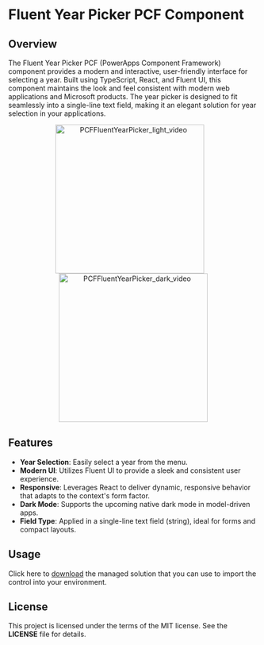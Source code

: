 # Fluent Year Picker PCF Component

## Overview

The Fluent Year Picker PCF (PowerApps Component Framework) component provides a modern and interactive, user-friendly interface for selecting a year. Built using TypeScript, React, and Fluent UI, this component maintains the look and feel consistent with modern web applications and Microsoft products. The year picker is designed to fit seamlessly into a single-line text field, making it an elegant solution for year selection in your applications.

<p align="center">
  <img src="https://github.com/user-attachments/assets/bc8a19b2-44be-4f55-ba63-7ec20c603caf" alt="PCFFluentYearPicker_light_video" width="300" style="margin-right: 15px;"/>
  <img src="https://github.com/user-attachments/assets/8a3f412e-55e2-4124-ad9d-bcc6e2a8341b" alt="PCFFluentYearPicker_dark_video" width="300"/>
</p>

## Features

- **Year Selection**: Easily select a year from the menu.
- **Modern UI**: Utilizes Fluent UI to provide a sleek and consistent user experience.
- **Responsive**: Leverages React to deliver dynamic, responsive behavior that adapts to the context's form factor.
- **Dark Mode**: Supports the upcoming native dark mode in model-driven apps.
- **Field Type**: Applied in a single-line text field (string), ideal for forms and compact layouts.

## Usage

Click here to [download](https://github.com/nunosubtil/PCF-FluentYearPicker/releases/tag/v1.0.0.1) the managed solution that you can use to import the control into your environment.

## License

This project is licensed under the terms of the MIT license. See the **LICENSE** file for details.
